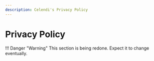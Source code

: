 ```yaml
---
description: Celendi's Privacy Policy
---
```

# Privacy Policy
!!! Danger "Warning"
    This section is being redone. Expect it to change eventually.


